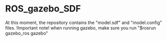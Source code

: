 # ROS_gazebo_SDF

At this moment, the repository contains the "model.sdf" and "model.config" files.
!Important note! when running gazebo, make sure you run "$rosrun gazebo_ros gazebo"
